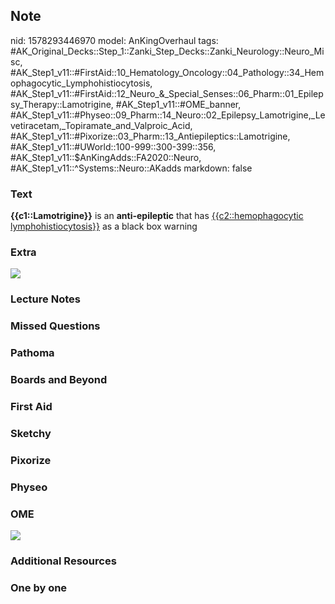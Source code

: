 ## Note
nid: 1578293446970
model: AnKingOverhaul
tags: #AK_Original_Decks::Step_1::Zanki_Step_Decks::Zanki_Neurology::Neuro_Misc, #AK_Step1_v11::#FirstAid::10_Hematology_Oncology::04_Pathology::34_Hemophagocytic_Lymphohistiocytosis, #AK_Step1_v11::#FirstAid::12_Neuro_&_Special_Senses::06_Pharm::01_Epilepsy_Therapy::Lamotrigine, #AK_Step1_v11::#OME_banner, #AK_Step1_v11::#Physeo::09_Pharm::14_Neuro::02_Epilepsy_Lamotrigine,_Levetiracetam,_Topiramate_and_Valproic_Acid, #AK_Step1_v11::#Pixorize::03_Pharm::13_Antiepileptics::Lamotrigine, #AK_Step1_v11::#UWorld::100-999::300-399::356, #AK_Step1_v11::$AnKingAdds::FA2020::Neuro, #AK_Step1_v11::^Systems::Neuro::AKadds
markdown: false

### Text
<b>{{c1::Lamotrigine}}</b> is an <b>anti-epileptic</b> that has
<u>{{c2::hemophagocytic lymphohistiocytosis}}</u> as a black box
warning

### Extra
<img src="hemophagocytic-lymphohistiocytosis-hlh-5-638.jpg">

### Lecture Notes


### Missed Questions


### Pathoma


### Boards and Beyond


### First Aid


### Sketchy


### Pixorize


### Physeo


### OME
<div class="ome-widget">
  <a href="https://onlinemeded.org?ref=anki"><img src=
  "_OME_AnkiFlashcards_General_3.png"></a>
</div>

### Additional Resources


### One by one

